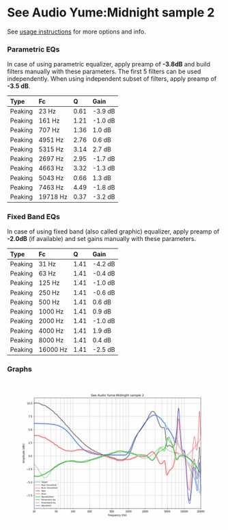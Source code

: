 # See Audio Yume:Midnight sample 2
See [usage instructions](https://github.com/jaakkopasanen/AutoEq#usage) for more options and info.

### Parametric EQs
In case of using parametric equalizer, apply preamp of **-3.8dB** and build filters manually
with these parameters. The first 5 filters can be used independently.
When using independent subset of filters, apply preamp of **-3.5 dB**.

| Type    | Fc       |    Q | Gain    |
|:--------|:---------|:-----|:--------|
| Peaking | 23 Hz    | 0.61 | -3.9 dB |
| Peaking | 161 Hz   | 1.21 | -1.0 dB |
| Peaking | 707 Hz   | 1.36 | 1.0 dB  |
| Peaking | 4951 Hz  | 2.76 | 0.6 dB  |
| Peaking | 5315 Hz  | 3.14 | 2.7 dB  |
| Peaking | 2697 Hz  | 2.95 | -1.7 dB |
| Peaking | 4663 Hz  | 3.32 | -1.3 dB |
| Peaking | 5043 Hz  | 0.66 | 1.3 dB  |
| Peaking | 7463 Hz  | 4.49 | -1.8 dB |
| Peaking | 19718 Hz | 0.37 | -3.2 dB |

### Fixed Band EQs
In case of using fixed band (also called graphic) equalizer, apply preamp of **-2.0dB**
(if available) and set gains manually with these parameters.

| Type    | Fc       |    Q | Gain    |
|:--------|:---------|:-----|:--------|
| Peaking | 31 Hz    | 1.41 | -4.2 dB |
| Peaking | 63 Hz    | 1.41 | -0.4 dB |
| Peaking | 125 Hz   | 1.41 | -1.0 dB |
| Peaking | 250 Hz   | 1.41 | -0.6 dB |
| Peaking | 500 Hz   | 1.41 | 0.6 dB  |
| Peaking | 1000 Hz  | 1.41 | 0.9 dB  |
| Peaking | 2000 Hz  | 1.41 | -1.0 dB |
| Peaking | 4000 Hz  | 1.41 | 1.9 dB  |
| Peaking | 8000 Hz  | 1.41 | 0.4 dB  |
| Peaking | 16000 Hz | 1.41 | -2.5 dB |

### Graphs
![](./See%20Audio%20Yume:Midnight%20sample%202.png)